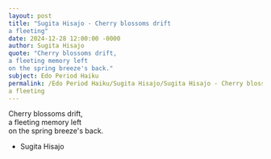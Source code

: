 ```yaml
---
layout: post
title: "Sugita Hisajo - Cherry blossoms drift  
a fleeting"
date: 2024-12-28 12:00:00 -0000
author: Sugita Hisajo
quote: "Cherry blossoms drift,  
a fleeting memory left  
on the spring breeze's back."
subject: Edo Period Haiku
permalink: /Edo Period Haiku/Sugita Hisajo/Sugita Hisajo - Cherry blossoms drift  
a fleeting
---
```


Cherry blossoms drift,  
a fleeting memory left  
on the spring breeze's back.

- Sugita Hisajo
